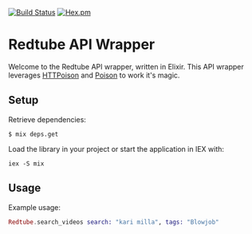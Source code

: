 [![Build Status](https://travis-ci.org/kkirsche/Redtube_Elixir.svg?branch=master)](https://travis-ci.org/kkirsche/Redtube_Elixir) [![Hex.pm](https://img.shields.io/hexpm/v/plug.svg)](https://hex.pm/packages/redtube)


Redtube API Wrapper
===================

Welcome to the Redtube API wrapper, written in Elixir. This API wrapper leverages [HTTPoison](https://github.com/edgurgel/httpoison) and [Poison](https://github.com/devinus/poison) to work it's magic. 

## Setup

Retrieve dependencies:

```shell
$ mix deps.get
```

Load the library in your project or start the application in IEX with:

```shell
iex -S mix
```

## Usage

Example usage:

```elixir
Redtube.search_videos search: "kari milla", tags: "Blowjob"
```
